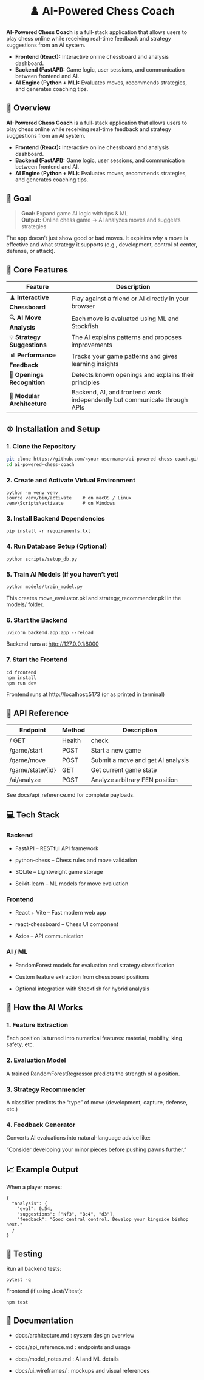 <h1 align="center">♟️ AI-Powered Chess Coach</h1>

**AI-Powered Chess Coach** is a full-stack application that allows users to play chess online while receiving real-time feedback and strategy suggestions from an AI system.

- **Frontend (React):** Interactive online chessboard and analysis dashboard.  
- **Backend (FastAPI):** Game logic, user sessions, and communication between frontend and AI.  
- **AI Engine (Python + ML):** Evaluates moves, recommends strategies, and generates coaching tips.


## 🚀 Overview

**AI-Powered Chess Coach** is a full-stack application that allows users to play chess online while receiving real-time feedback and strategy suggestions from an AI system.

- **Frontend (React):** Interactive online chessboard and analysis dashboard.  
- **Backend (FastAPI):** Game logic, user sessions, and communication between frontend and AI.  
- **AI Engine (Python + ML):** Evaluates moves, recommends strategies, and generates coaching tips.



## 🎯 Goal

> **Goal:** Expand game AI logic with tips & ML  
> **Output:** Online chess game → AI analyzes moves and suggests strategies

The app doesn’t just show good or bad moves. It explains *why* a move is effective and what strategy it supports (e.g., development, control of center, defense, or attack).


## 🧠 Core Features

| Feature | Description |
|----------|--------------|
| ♟️ **Interactive Chessboard** | Play against a friend or AI directly in your browser |
| 🔍 **AI Move Analysis** | Each move is evaluated using ML and Stockfish |
| 💡 **Strategy Suggestions** | The AI explains patterns and proposes improvements |
| 📊 **Performance Feedback** | Tracks your game patterns and gives learning insights |
| 🧩 **Openings Recognition** | Detects known openings and explains their principles |
| 🧪 **Modular Architecture** | Backend, AI, and frontend work independently but communicate through APIs |


## ⚙️ Installation and Setup

### 1. Clone the Repository
```bash
git clone https://github.com/<your-username>/ai-powered-chess-coach.git
cd ai-powered-chess-coach
```


### 2. Create and Activate Virtual Environment
```
python -m venv venv
source venv/bin/activate    # on macOS / Linux
venv\Scripts\activate       # on Windows
```

### 3. Install Backend Dependencies
```
pip install -r requirements.txt
```

### 4. Run Database Setup (Optional)
```
python scripts/setup_db.py
```

### 5. Train AI Models (if you haven’t yet)
```
python models/train_model.py
```

This creates move_evaluator.pkl and strategy_recommender.pkl in the models/ folder.

### 6. Start the Backend
```
uvicorn backend.app:app --reload
```

Backend runs at http://127.0.0.1:8000

### 7. Start the Frontend
```
cd frontend
npm install
npm run dev
```

Frontend runs at http://localhost:5173
 (or as printed in terminal)


## 🧩 API Reference

|Endpoint |	Method |	Description |
|--------|--------|--------------|
|/	GET |	Health | check |
|/game/start |	POST |	Start a new game|
|/game/move |	POST |	Submit a move and get AI analysis|
|/game/state/{id} |	GET |	Get current game state|
|/ai/analyze |	POST |	Analyze arbitrary FEN position|

See docs/api_reference.md
 for complete payloads.

## 💻 Tech Stack
### Backend

 - FastAPI – RESTful API framework

 - python-chess – Chess rules and move validation

 - SQLite – Lightweight game storage

 - Scikit-learn – ML models for move evaluation

### Frontend

 - React + Vite – Fast modern web app

 - react-chessboard – Chess UI component

 - Axios – API communication

### AI / ML

 - RandomForest models for evaluation and strategy classification

 - Custom feature extraction from chessboard positions

 - Optional integration with Stockfish for hybrid analysis


## 🧠 How the AI Works
### 1. Feature Extraction
  Each position is turned into numerical features: material, mobility, king safety, etc.

### 2. Evaluation Model
  A trained RandomForestRegressor predicts the strength of a position.

### 3. Strategy Recommender
  A classifier predicts the “type” of move (development, capture, defense, etc.)

### 4. Feedback Generator
  Converts AI evaluations into natural-language advice like:

   “Consider developing your minor pieces before pushing pawns further.”


## 📈 Example Output

When a player moves:
```
{
  "analysis": {
    "eval": 0.54,
    "suggestions": ["Nf3", "Bc4", "d3"],
    "feedback": "Good central control. Develop your kingside bishop next."
  }
}
```

## 🧪 Testing

Run all backend tests:
```
pytest -q
```

Frontend (if using Jest/Vitest):
```
npm test
```

## 📄 Documentation

 - docs/architecture.md : system design overview

 - docs/api_reference.md : endpoints and usage

 - docs/model_notes.md : AI and ML details

 - docs/ui_wireframes/ : mockups and visual references
